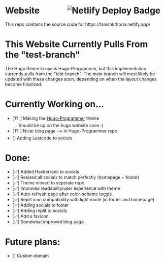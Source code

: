 <p> <h1>Website <img align="right" src="https://api.netlify.com/api/v1/badges/ae793709-8e1d-4896-9ea1-a1b9d4d6b4d7/deploy-status" alt="Netlify Deploy Badge"> </h1> </p>
This repo contains the source code for https://tanishkthoria.netlify.app/ 

# This Website Currently Pulls From the "test-branch"
The Hugo theme in use is Hugo-Programmer, but this implementation currently pulls from the "test-branch".
The main branch will most likely be updated with these changes soon, depending on when the layout changes become finialized. 

# Currently Working on...
- [🏗️ ] Making the [Hugo-Programmer](https://github.com/TanishkThoria/Hugo-Programmer) theme <br/> &nbsp;&nbsp;&nbsp;&nbsp; Should be up on the hugo website soon :)
- [🏗️ ] Nicer blog page --> in Hugo-Programmer repo
- [] Adding Leetcode to socials

# Done:
- [✅] Added Hackerrank to socials
- [✅] Resized all socials to match perfectly (homepage + footer)
- [✅] Theme moved to seperate repo
- [✅] Improved readability/user experience with theme
- [✅] Auto-refresh page after color-scheme toggle
- [✅] Replit icon compatibility with light mode (in footer and homepage)
- [✅] Adding socials to footer
- [✅] Adding replit to socials
- [✅] Add a favicon
- [✅] Somewhat improved blog page

# Future plans:
- [] Custom domain

